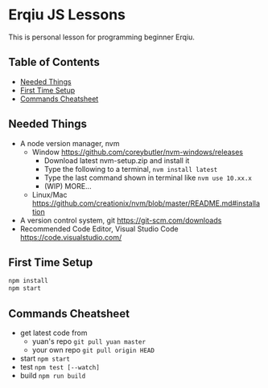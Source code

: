 # Erqiu JS Lessons

This is personal lesson for programming beginner Erqiu.

## Table of Contents

- [Needed Things](#needed-things)
- [First Time Setup](#first-time-setup)
- [Commands Cheatsheet](#commands-cheatsheet)

## Needed Things

- A node version manager, nvm
  - Window https://github.com/coreybutler/nvm-windows/releases
    - Download latest nvm-setup.zip and install it
    - Type the following to a terminal, `nvm install latest`
    - Type the last command shown in terminal like `nvm use 10.xx.x`
    - (WIP) MORE...
  - Linux/Mac https://github.com/creationix/nvm/blob/master/README.md#installation
- A version control system, git https://git-scm.com/downloads
- Recommended Code Editor, Visual Studio Code https://code.visualstudio.com/

## First Time Setup

```js
npm install
npm start
```

## Commands Cheatsheet

- get latest code from
  - yuan's repo `git pull yuan master`
  - your own repo `git pull origin HEAD`
- start `npm start`
- test `npm test [--watch]`
- build `npm run build`
